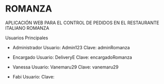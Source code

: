 # ROMANZA
APLICACIÓN WEB PARA EL CONTROL DE PEDIDOS EN EL RESTAURANTE ITALIANO ROMANZA

Usuarios Principales
* Administrador
    Usuario: Admin123
    Clave: adminRomanza

* Encargado
    Usuario: DeliveryE
    Clave: encargadoRomanza

* Vanessa
    Usuario: Vanemaru29
    Clave: vanemaru29

* Fabi
    Usuario:
    Clave: